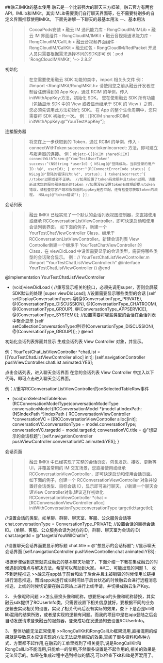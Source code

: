 ##融云IMKit的基本使用
融云是一个比较强大的聊天三方框架。融云官方有两套API，IMLib和IMKit，其实IMLib需要我们自行聊天界面等，在不需要特别多的自定义界面推荐使用IMKit。
下面先讲解一下聊天的最基本用法
一、基本用法
>>CocoaPods安装
•	融云 IM 通讯能力库 - RongCloudIM/IMLib
•	融云 IM 界面组件 - RongCloudIM/IMKit
•	融云音视频通讯能力库 - RongCloudIM/CallLib
•	融云音视频界面组件 - RongCloudIM/CallKit
•	融云红包 - RongCloudIM/RedPacket
开发人员只需要根据需求选择不同的SDK即可
例：pod 'RongCloudIM/IMKit', '~> 2.8.3' 

初始化
>>在您需要使用融云 SDK 功能的类中，import 相关头文件
例：#import <RongIMKit/RongIMKit.h>
请使用您之前从融云开发者控制台注册得到的 App Key，通过 RCIM 的单例，传入 initWithAppKey:方法，初始化 SDK。
您在使用融云 SDK 所有功能（包括显示 SDK 中的 View 或者显示继承于 SDK 的 View ）之前，您必须先调用此方法初始化 SDK。 在 App 的整个生命周期中，您只需要将 SDK 初始化一次。
例：[[RCIM sharedRCIM] initWithAppKey:@"YourTestAppKey"];

连接服务器
>>将您在上一步获取到的 Token，通过 RCIM 的单例，传入 -connectWithToken:success:error:tokenIncorrect: 方法，即可建立与服务器的连接。
例：```Objetc-C[[RCIM sharedRCIM] connectWithToken:@"YourTestUserToken"     success:^(NSString *userId) {
    NSLog(@"登陆成功。当前登录的用户ID：%@", userId);
} error:^(RCConnectErrorCode status) {
    NSLog(@"登陆的错误码为:%d", status);
} tokenIncorrect:^{
    //token过期或者不正确。
    //如果设置了token有效期并且token过期，请重新请求您的服务器获取新的token
    //如果没有设置token有效期却提示token错误，请检查您客户端和服务器的appkey是否匹配，还有检查您获取token的流程。
    NSLog(@"token错误");
}];```

会话列表
>>融云 IMKit 已经实现了一个默认的会话列表视图控制器，您直接使用或继承 RCConversationListViewController，即可快速启动和使用会话列表界面。    如下面的例子，新建一个 YourTestChatViewController Class，继承于 RCConversationListViewController。新建会话列表 View Controller新建一个继承于 YourTestChatViewController 的 Class，在 viewDidLoad 中设置需要显示的会话类型，需要将哪些类型的会话聚合显示。
例：//  YourTestChatListViewController.m
#import "YourTestChatListViewController.h"
@interface YourTestChatListViewController ()
@end

@implementation YourTestChatListViewController
- (void)viewDidLoad {
    //重写显示相关的接口，必须先调用super，否则会屏蔽SDK默认的处理
    [super viewDidLoad];
      //设置需要显示哪些类型的会话
      [self setDisplayConversationTypes:@[@(ConversationType_PRIVATE),
                                          @(ConversationType_DISCUSSION),
                                          @(ConversationType_CHATROOM),
                                          @(ConversationType_GROUP),
                                          @(ConversationType_APPSERVICE),
                                          @(ConversationType_SYSTEM)]];
      //设置需要将哪些类型的会话在会话列表中聚合显示
      [self setCollectionConversationType:@[@(ConversationType_DISCUSSION),
                                            @(ConversationType_GROUP)]];
}
@end

初始化会话列表界面并显示
生成会话列表 View Controller 对象，并显示。

例：YourTestChatListViewController *chatList = [[YourTestChatListViewController alloc] init];
[self.navigationController pushViewController:chatList animated:YES];

点击会话列表，进入聊天会话界面
在您的会话列表 View Controller 中加入以下代码，即可点击进入聊天会话界面。

例：//重写RCConversationListViewController的onSelectedTableRow事件
- (void)onSelectedTableRow:(RCConversationModelType)conversationModelType
         conversationModel:(RCConversationModel *)model
               atIndexPath:(NSIndexPath *)indexPath {
    RCConversationViewController *conversationVC = [[RCConversationViewController alloc]init];
    conversationVC.conversationType = model.conversationType;
    conversationVC.targetId = model.targetId;
    conversationVC.title = @"想显示的会话标题";
    [self.navigationController pushViewController:conversationVC animated:YES];
}

会话页面
>>融云 IMKit 中已经实现了完整的会话页面，包含发送、接收、更新等 UI，并覆盖常用的 IM 交互场景，您直接使用或继承 RCConversationViewController，即可快速启动和使用会话页面。
如下面的例子，创建一个 RCConversationViewController 对象并设置好会话类型、目标会话 ID，显示即可进行聊天。
//新建一个聊天会话View Controller对象,建议这样初始化
RCConversationViewController *chat = [RCConversationViewController alloc] initWithConversationType:conversationType
                    targetId:targetId];

//设置会话的类型，如单聊、群聊、聊天室、客服、公众服务会话等
chat.conversationType = ConversationType_PRIVATE;
//设置会话的目标会话ID。（单聊、客服、公众服务会话为对方的ID，群聊、聊天室为会话的ID）
chat.targetId = @"targetIdYouWillChatIn";

//设置聊天会话界面要显示的标题
chat.title = @"想显示的会话标题";
//显示聊天会话界面
[self.navigationController pushViewController:chat animated:YES];

根据步骤做到这里就完成融云的基本聊天功能了，下面介绍一下我在集成融云的时候遇到的难点与解决方法，希望可以帮助到大家。
##二、可能出现的问题
1、	收不到远程推送
	>>融云在app处于前台和处于后台并且未被销毁的时候使用长链接进行消息推送，而当app未运行或长时间处于后台状态的时候融云会进行远程消息推送，上线的时候切记要在融云网站上进行上线申请，并切换成融云生产Key。

2、	头像昵称问题
	>>怎么替换头像和昵称，想要把app的头像和昵称替换，其实融云sdk提供了RCUserInfo类，只需要设置下相关信息就好，要根据不同的业务逻辑去实现相关的设置，实现了相关代码后没有实际的效果，查下下是否是kit和lib混用的结果所致，或者是实现的逻辑有问题。而我的项目中是在app登陆之后会自动发送请求登录融云的服务器，登录成功在发送通知去设置RCUserInfo。

3、	整体功能无法正常使用
	>>RongCallKit和RongCallLib框架混用,直接混用的结果就是导致原本应该实现的方法无法显示相应的效果,查阅了很多资料和各种方式、方案都不起作用,在融云的工单里找到了相关提示,说是RongCallKit和RongCallLib不能混用,只能单一的使用,不然很多设置是不起作用的,相关的效果是无法显示的。如果在集成过程中遇到相似的情况,可以检查下kit和lib是否混用了。
